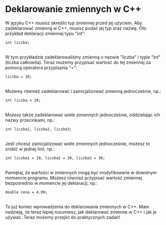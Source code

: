 <h1>Deklarowanie zmiennych w C++</h1>
W języku C++ musisz określić typ zmiennej przed jej użyciem. Aby zadeklarować zmienną w C++, musisz podać jej typ oraz nazwę. Oto przykład deklaracji zmiennej typu "int":

```
int liczba;
```
<br>
W tym przykładzie zadeklarowaliśmy zmienną o nazwie "liczba" i typie "int" (liczba całkowita). Teraz możemy przypisać wartość do tej zmiennej za pomocą operatora przypisania "=":

```
liczba = 10;
```
<br>
Możemy również zadeklarować i zainicjalizować zmienną jednocześnie, np.:

```
int liczba = 10;
```
<br>
Możesz także zadeklarować wiele zmiennych jednocześnie, oddzielając ich nazwy przecinkami, np.:

```
int liczba1, liczba2, liczba3;
```
<br>
Jeśli chcesz zainicjalizować wiele zmiennych jednocześnie, możesz to zrobić w jednej linii, np.:

```
int liczba1 = 10, liczba2 = 20, liczba3 = 30;
```
<br>
Pamiętaj, że wartości w zmiennych mogą być modyfikowane w dowolnym momencie programu. Możesz również przypisać wartość zmiennej bezpośrednio w momencie jej deklaracji, np.:

```
double cena = 4.99;
```
<br>
To już koniec wprowadzenia do deklarowania zmiennych w C++. Mam nadzieję, że teraz lepiej rozumiesz, jak deklarować zmienne w C++ i jak je używać. Teraz możemy przejść do praktycznych zadań!



